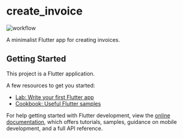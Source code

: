 # create_invoice

![workflow](https://github.com/pwdev23/create_invoice/actions/workflows/test.yml/badge.svg)

A minimalist Flutter app for creating invoices.

## Getting Started

This project is a Flutter application.

A few resources to get you started:

- [Lab: Write your first Flutter app](https://docs.flutter.dev/get-started/codelab)
- [Cookbook: Useful Flutter samples](https://docs.flutter.dev/cookbook)

For help getting started with Flutter development, view the
[online documentation](https://docs.flutter.dev/), which offers tutorials,
samples, guidance on mobile development, and a full API reference.
